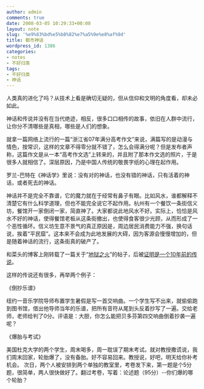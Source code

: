 ```yaml
---
author: admin
comments: true
date: 2008-03-05 10:29:33+00:00
layout: note
slug: '%e9%83%bd%e5%b8%82%e7%a5%9e%e8%af%9d'
title: 都市神话
wordpress_id: 1386
categories:
- notes
- 不好归类
tags:
- 不好归类
- 神话
---
```


人类真的进化了吗？从技术上看是确切无疑的，但从信仰和文明的角度看，却未必如此。

神话和传说并没有在当代绝迹，相反，很多口口相传的故事，依旧在人群中流行，让你分不清哪些是真相，哪些是人们的想象。

就拿一篇网络上流行的一篇“浙江省07年满分高考作文”来说，满篇写的是动漫与情色，按常识，这样的文章不得零分就不错了，怎么会得满分呢？但是发布者声称，这篇作文是从一本“高考作文选”上转来的，并且附了那本作文选的照片，于是很多人就相信了。深层原因，乃是中国人传统的敬畏字纸的心理在起作用。

罗兰-巴特在《神话学》里说：没有对的神话，也没有错的神话，只有活着的神话，或者死去的神话。

神话并不是完全不靠谱，它的魔力就在于经常有鼻子有眼。比如风水，谁都解释不清楚它有什么科学道理，但也不能完全说它不起作用。杭州有一个餐饮一条街信义坊，餐馆开一家倒闭一家，简直神了。大家都说此地风水不好。实际上，恰恰是风水不好的神话，使得餐馆老板从这条街撤出，也使得食客很少光顾，从而形成了一个恶性循环。信义坊生意不景气的真正原因是，周边居民消费能力不强，换句话说，挨着“平民窟”。这本来不会成为此地发展的大碍，因为客源会慢慢增加的，但是随着神话的流行，这条街真的破产了。

和菜头的博客上刚转载了一篇关于“[地狱之火](http://www.hecaitou.net/?p=2641)”的帖子，后被[证明是一个10年前的传说](http://www.snopes.com/college/exam/hell.asp)。

这样的传说还有很多，再举两个例子：

《倒抄乐谱》

纽约一音乐学院导师布置学生暑假是写一首交响曲。一个学生写不出来，就偷偷跑到图书馆，借出他导师当年的乐谱，把所有音符从尾到头反着抄写了一遍。交给老师，老师给判了0分。评语是：大胆，你怎么能把贝多芬第四交响曲倒着抄袭一遍呢？

《爆胎与考试》

美国杜克大学的两个学生，周末喝多，周一耽误了期末考试。就对教授撒谎说，我们周末回家，轮胎爆了，没有备胎。好不容易回来。教授说，好吧，明天给你补考机会。
次日，两个人被安排到两个单独的教室里，考卷发下来，第一题是个5分题，很简单，两人很快做好了。翻过考卷，写着：论述题（95分）--你们爆的哪个轮胎？
